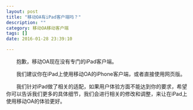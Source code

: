 ```yaml
---
layout: post
title: "移动OA有iPad客户端吗？"
description: ""
category: 移动OA移动客户端
tags: []
date: 2016-01-28 23:39:10

---
```

&#160; &#160; &#160; &#160;抱歉，移动OA现在没有专门的iPad客户端。

&#160; &#160; &#160; &#160;我们建议你在iPad上使用移动OA的iPhone客户端，或者直接使用网页版。

&#160; &#160; &#160; &#160;我们针对iPad做了相关的适配，如果用户体验方面不能达到你的要求，希望你可以告诉我们更多的具体细节，我们会进行相关的修改和调整，来让在iPad上使用移动OA的体验更好。
